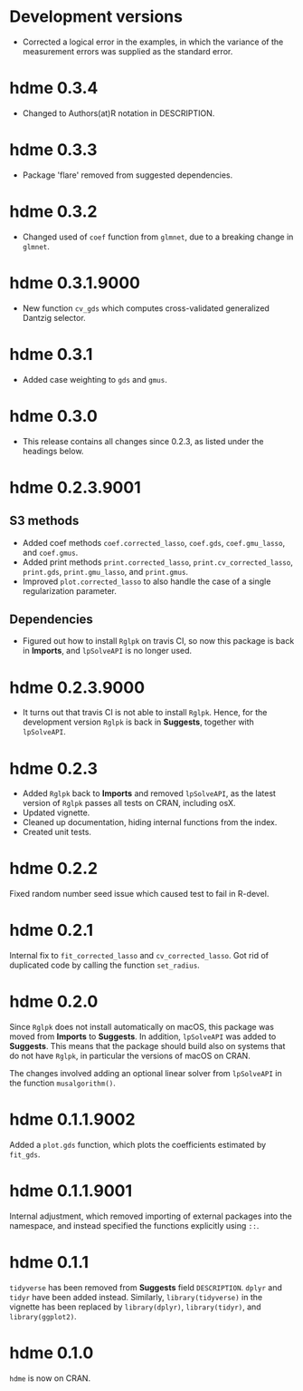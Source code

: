 # Development versions

- Corrected a logical error in the examples, in which the variance of the measurement 
  errors was supplied as the standard error.

# hdme 0.3.4

- Changed to Authors(at)R notation in DESCRIPTION.

# hdme 0.3.3

- Package 'flare' removed from suggested dependencies.

# hdme 0.3.2

- Changed used of `coef` function from `glmnet`, due to a breaking change in `glmnet`.

# hdme 0.3.1.9000

- New function `cv_gds` which computes cross-validated generalized Dantzig selector.

# hdme 0.3.1

- Added case weighting to `gds` and `gmus`.

# hdme 0.3.0

- This release contains all changes since 0.2.3, as listed under the headings below.

# hdme 0.2.3.9001

## S3 methods

- Added coef methods `coef.corrected_lasso`, `coef.gds`, `coef.gmu_lasso`, and `coef.gmus`. 
- Added print methods `print.corrected_lasso`, `print.cv_corrected_lasso`, `print.gds`, `print.gmu_lasso`, and `print.gmus`.
- Improved `plot.corrected_lasso` to also handle the case of a single regularization parameter.

## Dependencies

- Figured out how to install `Rglpk` on travis CI, so now this package is back in **Imports**, and `lpSolveAPI` is no longer used.

# hdme 0.2.3.9000
- It turns out that travis CI is not able to install `Rglpk`. Hence, for the development version `Rglpk` is back in **Suggests**, together with `lpSolveAPI`.

# hdme 0.2.3
- Added `Rglpk` back to **Imports** and removed `lpSolveAPI`, as the latest version of `Rglpk` passes all tests on CRAN, including osX.
- Updated vignette.
- Cleaned up documentation, hiding internal functions from the index.
- Created unit tests.

# hdme 0.2.2
Fixed random number seed issue which caused test to fail in R-devel.

# hdme 0.2.1
Internal fix to `fit_corrected_lasso` and `cv_corrected_lasso`. Got rid of duplicated code by calling the function `set_radius`.

# hdme 0.2.0
Since `Rglpk` does not install automatically on macOS, this package was moved from **Imports** to **Suggests**. In addition, `lpSolveAPI` was added to **Suggests**. This means that the package should build also on systems that do not have `Rglpk`, in particular the versions of macOS on CRAN.

The changes involved adding an optional linear solver from `lpSolveAPI` in the function `musalgorithm()`.

# hdme 0.1.1.9002
Added a `plot.gds` function, which plots the coefficients estimated by `fit_gds`.

# hdme 0.1.1.9001
Internal adjustment, which removed importing of external packages into the namespace, and instead specified the functions explicitly using `::`.

# hdme 0.1.1
`tidyverse` has been removed from **Suggests** field `DESCRIPTION`. `dplyr` and `tidyr` have been added instead. Similarly, `library(tidyverse)` in the vignette has been replaced by `library(dplyr)`, `library(tidyr)`, and `library(ggplot2)`.

# hdme 0.1.0
`hdme` is now on CRAN.

